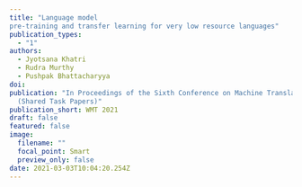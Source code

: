 ```yaml
---
title: "Language model
pre-training and transfer learning for very low resource languages"
publication_types:
  - "1"
authors:
  - Jyotsana Khatri
  - Rudra Murthy
  - Pushpak Bhattacharyya
doi:
publication: "In Proceedings of the Sixth Conference on Machine Translation
  (Shared Task Papers)"
publication_short: WMT 2021
draft: false
featured: false
image:
  filename: ""
  focal_point: Smart
  preview_only: false
date: 2021-03-03T10:04:20.254Z
---
```

